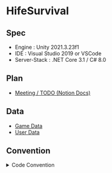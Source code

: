 # HifeSurvival

## Spec
* Engine : Unity 2021.3.23f1
* IDE : Visual Studio 2019 or VSCode
* Server-Stack : .NET Core 3.1 / C# 8.0


## Plan
- [Meeting / TODO (Notion Docs)](https://kangtae.notion.site/HifeSurvival-baf65c31cf59469a978eec74437163d5?pvs=4)


## Data
- [Game Data](https://docs.google.com/spreadsheets/d/104ZnnXWWorMZOAhuY0o1o1xIL2H41opJlrJLsSEk_C4/edit#gid=0)
- [User Data](https://console.firebase.google.com/u/0/project/planar-hangout-385012/overview?hl=ko)

## Convention
<details markdown="1">
<summary> Code Convention</summary>

### enum

- 앞에 E를 붙임.
- 내용에 들어갈 원소들은 대문자 형태로
    
    ```csharp
    public enum EState
    {
        IDLE,
        MOVE,
        SOME_STATE,
    }
    ```
    

### const, readonly

- 대문자로 통일함.
    
    ```csharp
    // const
    public const INVALID_VALUE = int.min;
    
    // readonly
    public readonly Vector3 INVALID_POS = new Vector3(-9999,-9999.-9999);
    ```
    

### class

- 클래스 명 : 대문자
    
    ```csharp
    public class Item
    {
    
    }
    ```
    
- 변수  : private 일 경우 : 이름 시작 지점에 _ (언더바) 를 붙인다
    
    ```csharp
    private int _val;
    ```
    
- 프로퍼티 : 앞글자 대문자 사용
    
    ```csharp
    public Vector3 Pos { get; private set;}
    ```
    

### interface

- I로 시작하며 대문자로 정의한다.
    
    ```csharp
    public interface IState
    {
    
    }
    ```
    

### Collection

- Array 일 경우 : 뒤에 Arr를 붙인다
    
    ```csharp
    int [] numArr = new int[5];
    ```
    
- List 일 경우 : 뒤에 List를 붙인다.
    
    ```csharp
    List<int> numList = new List<int>();
    ```
    
- Dictionary 일 경우 : 뒤에 Dict를 붙임
    
    ```csharp
    Dictionary<int, int> numDict = new Dictionary<int, int>();
    ```
    

### Function

- 첫글자는 대문자로 작성한다
- 파리미터의 네이밍은 in으로 시작
- 기본 함수일 경우 동사형으로 사용함
    
    ```csharp
    public void SetHp(int inHp)
    {
    
    {
    ```
    
- bool 형은 의문형으로 사용함
    
    ```csharp
    public bool IsValied(int inValue);
    public bool HasValue();
    public bool CanAttack();
    ```
    
- (선택) 함수가 한줄일 경우 람다식 메서드 사용
    
    ```csharp
    public bool HasValue() => true;
    ```
    

### 이벤트, 액션

- Action<T> 일 경우 뒤에 Callback 혹은 CB 로 정의
    
    ```csharp
    private Action<int> _damageValCallback; 
    ```
    
- Func<T> 일 경우 뒤에 Func를 붙인다.
    
    ```csharp
    private Func<int>  _checkFunc;
    ```
    
- event는 앞에 `On내용Handler`  로 정의한다.
    
    ```csharp
    public event Action<T> OnRecvAttackHandler;
    ```
    
### 패킷 구조체

- 구조체 명 앞에 P를 붙임.
    
    ```csharp
    struct PItem
    ```

*****
참고 링크 
> https://docs.popekim.com/ko/coding-standards/pocu-csharp  
> https://learn.microsoft.com/ko-kr/dotnet/csharp/fundamentals/coding-style/coding-conventions

</details>

